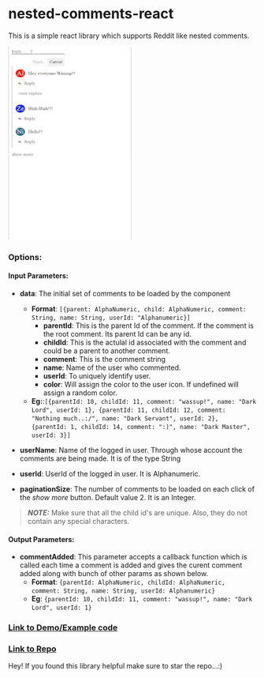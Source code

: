 # nested-comments-react

This is a simple react library which supports Reddit like nested comments.

<img src="https://raw.githubusercontent.com/Alihussainladiwala/nestedComments/main/nested-comments/resources/libraryGIF.gif" width="250" height="390" />

### Options:

#### Input Parameters:

- **data**: The initial set of comments to be loaded by the component

  - **Format**: `[{parent: AlphaNumeric, child: AlphaNumeric, comment: String, name: String, userId: "Alphanumeric}]`
    - **parentId**: This is the parent Id of the comment. If the comment is the root comment. Its parent Id can be any id.
    - **childId**: This is the actulal id associated with the comment and could be a parent to another comment.
    - **comment**: This is the comment string
    - **name**: Name of the user who commented.
    - **userId**: To uniquely identify user.
    - **color**: Will assign the color to the user icon. If undefined will assign a random color.
  - **Eg:**:`[{parentId: 10, childId: 11, comment: "wassup!", name: "Dark Lord", userId: 1}, {parentId: 11, childId: 12, comment: "Nothing much..:/", name: "Dark Servant", userId: 2}, {parentId: 1, childId: 14, comment: ":)", name: "Dark Master", userId: 3}]`

- **userName**: Name of the logged in user. Through whose account the comments are being made. It is of the type String

- **userId**: UserId of the logged in user. It is Alphanumeric.

- **paginationSize**: The number of comments to be loaded on each click of the _show more_ button. Default value 2. It is an Integer.

> **_NOTE:_** Make sure that all the child id's are unique. Also, they do not contain any special characters.

#### Output Parameters:

- **commentAdded**: This parameter accepts a callback function which is called each time a comment is added and gives the curent comment added along with bunch of other params as shown below.
  - **Format**: `{parentId: AlphaNumeric, childId: AlphaNumeric, comment: String, name: String, userId: Alphanumeric}`
  - **Eg**: `{parentId: 10, childId: 11, comment: "wassup!", name: "Dark Lord", userId: 1}`

### [Link to Demo/Example code](https://codesandbox.io/s/nested-comments-react-wfl2vu?file=/src/App.js "Link to CodeSandbox")

### [Link to Repo](https://github.com/Alihussainladiwala/nestedComments "Link to repo")

Hey! If you found this library helpful make sure to star the repo...:)

